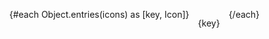 <script lang="ts">
  import * as icons from '$lib/icons'
</script>

<ol>
{#each Object.entries(icons) as [key, Icon]}
  <li>
  <p>{key}</p>
  <Icon width='1em' />
  </li>
{/each}
</ol>

<style>
  ol {
    display: flex;
    flex-wrap: wrap;
    gap: 1em;
    list-style: none;
    place-content: center;
  }
  ol li {
    display: grid;
    justify-items: center;
  }
</style>
